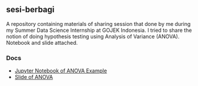 ## sesi-berbagi
A repository containing materials of sharing session that done by me during my Summer Data Science Internship at GOJEK Indonesia. I tried to share the notion of doing hypothesis testing using Analysis of Variance (ANOVA). Notebook and slide attached.

### Docs
- [Jupyter Notebook of ANOVA Example](https://github.com/bahyhelmihp/sesi-berbagi/blob/master/ANOVA%20-%20Example.ipynb)
- [Slide of ANOVA](https://github.com/bahyhelmihp/sesi-berbagi/blob/master/Sharing%20Session%20-%20ANOVA.pdf)
